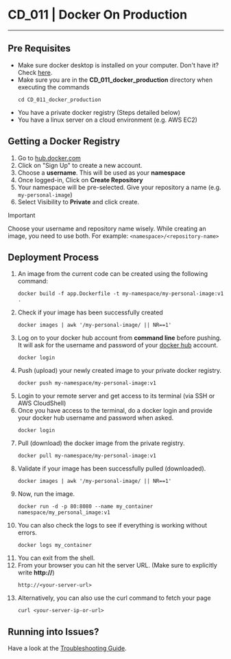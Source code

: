 # CD_011 | Docker On Production
___

## Pre Requisites
- Make sure docker desktop is installed on your computer. Don't have it? Check [here](https://www.docker.com/products/docker-desktop/).
- Make sure you are in the **CD_011_docker_production** directory when executing the commands
  ```shell
  cd CD_011_docker_production
  ```
- You have a private docker registry (Steps detailed below)
- You have a linux server on a cloud environment (e.g. AWS EC2)

## Getting a Docker Registry
1. Go to [hub.docker.com](https://hub.docker.com)
2. Click on "Sign Up" to create a new account.
3. Choose a **username**. This will be used as your **namespace**
4. Once logged-in, Click on **Create Repository**
5. Your namespace will be pre-selected. Give your repository a name (e.g. `my-personal-image`)
6. Select Visibility to **Private** and click create.

> [!IMPORTANT] 
> Choose your username and repository name wisely. While creating an image, you need to use both. 
> For example: `<namespace>/<repository-name>`


## Deployment Process
1. An image from the current code can be created using the following command:
    ```shell
    docker build -f app.Dockerfile -t my-namespace/my-personal-image:v1 .
    ```
2. Check if your image has been successfully created
    ```shell
    docker images | awk '/my-personal-image/ || NR==1'
    ```
3. Log on to your docker hub account from **command line** before pushing. It will ask for the username and password of your [docker hub](https://hub.docker.com) account.
    ```shell
    docker login
    ```
4. Push (upload) your newly created image to your private docker registry.
    ```shell
    docker push my-namespace/my-personal-image:v1
    ```
5. Login to your remote server and get access to its terminal (via SSH or AWS CloudShell)
6. Once you have access to the terminal, do a docker login and provide your docker hub username and password when asked.
    ```shell
    docker login
    ```
7. Pull (download) the docker image from the private registry.
    ```shell
    docker pull my-namespace/my-personal-image:v1
    ```
8. Validate if your image has been successfully pulled (downloaded).
    ```shell
    docker images | awk '/my-personal-image/ || NR==1'
    ```
9. Now, run the image.
    ```shell
    docker run -d -p 80:8080 --name my_container namespace/my_personal_image:v1
    ```
10. You can also check the logs to see if everything is working without errors.
    ```shell
    docker logs my_container
    ```
11. You can exit from the shell.
12. From your browser you can hit the server URL. (Make sure to explicitly write **http://**)
    ```
    http://<your-server-url>
    ```
13. Alternatively, you can also use the curl command to fetch your page
    ```shell
    curl <your-server-ip-or-url>
    ```

## Running into Issues?
Have a look at the [Troubleshooting Guide](./TROUBLESHOOTING.md).